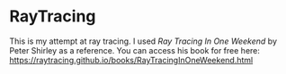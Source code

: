 # RayTracing

This is my attempt at ray tracing.
I used _Ray Tracing In One Weekend_ by Peter Shirley as a reference. You can access his book for free here:
https://raytracing.github.io/books/RayTracingInOneWeekend.html
